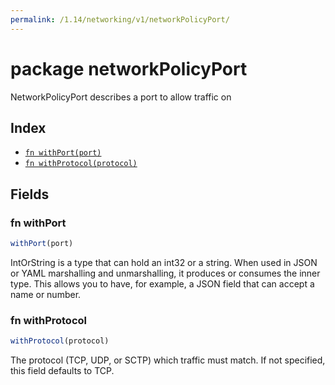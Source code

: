 ```yaml
---
permalink: /1.14/networking/v1/networkPolicyPort/
---
```


# package networkPolicyPort

NetworkPolicyPort describes a port to allow traffic on

## Index

* [`fn withPort(port)`](#fn-withport)
* [`fn withProtocol(protocol)`](#fn-withprotocol)

## Fields

### fn withPort

```ts
withPort(port)
```

IntOrString is a type that can hold an int32 or a string.  When used in JSON or YAML marshalling and unmarshalling, it produces or consumes the inner type.  This allows you to have, for example, a JSON field that can accept a name or number.

### fn withProtocol

```ts
withProtocol(protocol)
```

The protocol (TCP, UDP, or SCTP) which traffic must match. If not specified, this field defaults to TCP.